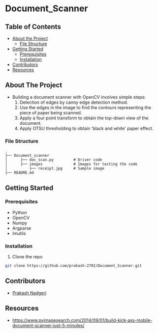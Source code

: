 # Document_Scanner  

## Table of Contents

* [About the Project](#about-the-project)
  * [File Structure](#file-structure)
* [Getting Started](#getting-started)
  * [Prerequisites](#prerequisites)
  * [Installation](#installation)
* [Contributors](#contributors)
* [Resources](#resources)


<!-- ABOUT THE PROJECT -->
## About The Project
* Building a document scanner with OpenCV involves simple steps:
  1. Detection of edges by canny edge detection method.
  2. Use the edges in the image to find the contours representing the piece of paper being scanned.
  3. Apply a four point transform to obtain the top-down view of the document.
  4. Apply OTSU thresholding to obtain 'black and white' paper effect.
 
### File Structure
    .
    ├── Document_scanner        
    │      ├── doc_scan.py         # Driver code
    │      ├── images              # Images for testing the code
    │          ├── receipt.jpg     # Sample image
    ├── README.md 
<!-- GETTING STARTED -->
## Getting Started

### Prerequisites

* Python
* OpenCV
* Numpy
* Argparse
* Imutils

### Installation
1. Clone the repo
```sh
git clone https://github.com/prakash-2702/Document_Scanner.git
```
<!-- CONTRIBUTORS -->
## Contributors
* [Prakash Nadgeri](https://github.com/prakash-2702)
<!-- ACKNOWLEDGEMENTS AND REFERENCES -->
## Resources
* https://www.pyimagesearch.com/2014/09/01/build-kick-ass-mobile-document-scanner-just-5-minutes/
